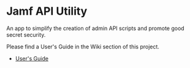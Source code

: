 
<!--
![GitHub release (latest by date)](https://img.shields.io/github/v/release/Concepts/jamfapi?display_name=tag) ![GitHub all releases](https://img.shields.io/github/downloads/Concepts/jamfapi/total)  ![GitHub latest release](https://img.shields.io/github/downloads/Concepts/jamfapi/latest/total)
 ![GitHub issues](https://img.shields.io/github/issues-raw/Concepts/jamfapi) ![GitHub closed issues](https://img.shields.io/github/issues-closed-raw/Concepts/jamfapi)
 -->


# Jamf API Utility

An app to simplify the creation of admin API scripts and promote good secret security. 

Please find a User's Guide in the Wiki section of this project. 

- [User's Guide](../../wiki)
